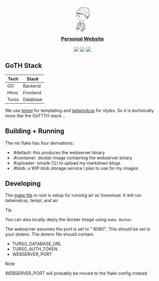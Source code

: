 <h3 align="center">
    <img 
        src="https://raw.githubusercontent.com/ethanthoma/personal-website/main/services/webserver/public/favicon/android-chrome-512x512.png" 
        width="100"
        alt="Logo"/>
    <br/>
    <a href="https://www.ethanthoma.com/">Personal Website</a>
</h3>

<p align="center">
    <img src="https://img.shields.io/github/last-commit/ethanthoma/personal-website/main?style=for-the-badge&labelColor=%231f1d2e&color=%23c4a7e7">
    <img src="https://img.shields.io/github/actions/workflow/status/ethanthoma/personal-website/docker.yml?style=for-the-badge&labelColor=%231f1d2e&color=%239ccfd8">
    <img src="https://img.shields.io/github/languages/count/ethanthoma/personal-website?style=for-the-badge&labelColor=%231f1d2e&color=%23ebbcba">
</p>


## GoTH Stack

| Tech  | Stack    |
|-------|----------|
| GO    | Backend  |
| Htmx  | Frontend |
| Turso | Database |

We use [templ](https://github.com/a-h/templ) for templating and [tailwindcss](https://github.com/tailwindlabs/tailwindcss)
for styles. So it is technically more like the GoTTTH stack...

## Building + Running

The nix flake has four derivations:
- .#default: this produces the webserver binary
- .#container: docker image containing the webserver binary
- .#uploader: simple CLI to upload my markdown blogs
- .#blob: a WIP blob storage service I plan to use for my images

## Developing

The [make file](./Makefile) in root is setup for running air w/ livereload.
It will run tailwindcss, templ, and air.

> [!TIP]
> You can also locally deply the docker image using `make docker`. 

The webserver assumes the port is set to ":8080". This should be set in your dotenv.
The dotenv file should contain:
- TURSO_DATABASE_URL
- TURSO_AUTH_TOKEN
- WEBSERVER_PORT

> [!NOTE]
> WEBSERVER_PORT will probably be moved to the flake config instead
